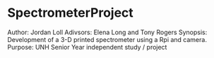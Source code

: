 # SpectrometerProject
Author: Jordan Loll
Adivsors: Elena Long and Tony Rogers
Synopsis: Development of a 3-D printed spectrometer using a Rpi and camera.
Purpose: UNH Senior Year independent study / project

